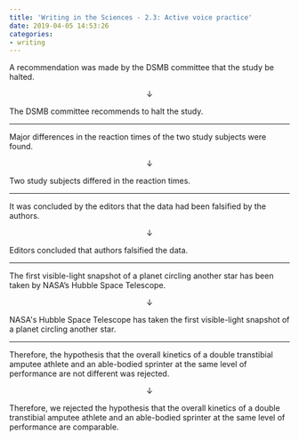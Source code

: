 ```yaml
---
title: 'Writing in the Sciences - 2.3: Active voice practice'
date: 2019-04-05 14:53:26
categories:
- writing
---
```


A recommendation was made by the DSMB committee that the study be halted.

$$\downarrow$$

The DSMB committee recommends to halt the study.

---

Major differences in the reaction times of the two study subjects were found.

$$\downarrow$$

Two study subjects differed in the reaction times.

---

It was concluded by the editors that the data had been falsified by the authors.

$$\downarrow$$

Editors concluded that authors falsified the data.

---

The first visible-light snapshot of a planet circling another star has been taken by NASA’s Hubble Space Telescope.

$$\downarrow$$

NASA's Hubble Space Telescope has taken the first visible-light snapshot of a planet circling another star.

---

Therefore, the hypothesis that the overall kinetics of a double transtibial amputee athlete and an able-bodied sprinter at the same level of performance are not different was rejected.

$$\downarrow$$

Therefore, we rejected the hypothesis that the overall kinetics of a double transtibial amputee athlete and an able-bodied sprinter at the same level of performance are comparable.